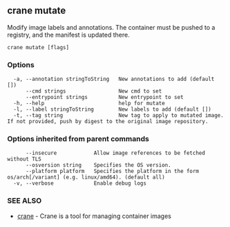 ## crane mutate

Modify image labels and annotations. The container must be pushed to a registry, and the manifest is updated there.

```
crane mutate [flags]
```

### Options

```
  -a, --annotation stringToString   New annotations to add (default [])
      --cmd strings                 New cmd to set
      --entrypoint strings          New entrypoint to set
  -h, --help                        help for mutate
  -l, --label stringToString        New labels to add (default [])
  -t, --tag string                  New tag to apply to mutated image. If not provided, push by digest to the original image repository.
```

### Options inherited from parent commands

```
      --insecure            Allow image references to be fetched without TLS
      --osversion string    Specifies the OS version.
      --platform platform   Specifies the platform in the form os/arch[/variant] (e.g. linux/amd64). (default all)
  -v, --verbose             Enable debug logs
```

### SEE ALSO

* [crane](crane.md)	 - Crane is a tool for managing container images

